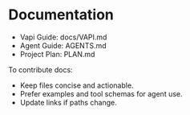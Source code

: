 # Documentation

- Vapi Guide: docs/VAPI.md
- Agent Guide: AGENTS.md
- Project Plan: PLAN.md

To contribute docs:
- Keep files concise and actionable.
- Prefer examples and tool schemas for agent use.
- Update links if paths change.
